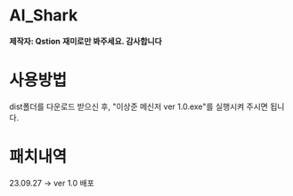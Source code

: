 # AI_Shark
**제작자: Qstion**
**재미로만 봐주세요. 감사합니다**  

# 사용방법
dist폴더를 다운로드 받으신 후, "이상준 메신저 ver 1.0.exe"를 실행시켜 주시면 됩니다.   

# 패치내역
23.09.27 -> ver 1.0 배포
